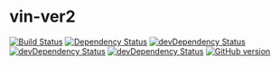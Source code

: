 # vin-ver2

[![Build Status](https://travis-ci.org/mrnz/vin-ver2.svg?branch=master)](https://travis-ci.org/mrnz/vin-ver2) [![Dependency Status](https://david-dm.org/mrnz/vin-ver2/status.svg)](https://david-dm.org/mrnz/vin-ver2) [![devDependency Status](https://david-dm.org/mrnz/vin-ver2/dev-status.svg)](https://david-dm.org/mrnz/vin-ver2#info=devDependencies) [![devDependency Status](http://githubbadges.herokuapp.com/mrnz/vin-ver2/issues.svg)](https://github.com/mrnz/vin-ver2/issues) [![devDependency Status](http://githubbadges.herokuapp.com/mrnz/vin-ver2/pulls.svg)](https://github.com/mrnz/vin-ver2/pulls) [![GitHub version](https://badge.fury.io/gh/mrnz%2Fvin-ver2.svg)](https://badge.fury.io/gh/mrnz%2Fvin-ver2)



